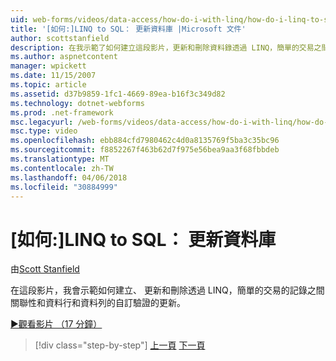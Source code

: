 ```yaml
---
uid: web-forms/videos/data-access/how-do-i-with-linq/how-do-i-linq-to-sql-updating-the-database
title: '[如何:]LINQ to SQL： 更新資料庫 |Microsoft 文件'
author: scottstanfield
description: 在我示範了如何建立這段影片，更新和刪除資料錄透過 LINQ，簡單的交易之間關聯性和自訂資料行的更新和...
ms.author: aspnetcontent
manager: wpickett
ms.date: 11/15/2007
ms.topic: article
ms.assetid: d37b9859-1fc1-4669-89ea-b16f3c349d82
ms.technology: dotnet-webforms
ms.prod: .net-framework
msc.legacyurl: /web-forms/videos/data-access/how-do-i-with-linq/how-do-i-linq-to-sql-updating-the-database
msc.type: video
ms.openlocfilehash: ebb884cfd7980462c4d0a8135769f5ba3c35bc96
ms.sourcegitcommit: f8852267f463b62d7f975e56bea9aa3f68fbbdeb
ms.translationtype: MT
ms.contentlocale: zh-TW
ms.lasthandoff: 04/06/2018
ms.locfileid: "30884999"
---
```

<a name="how-do-i-linq-to-sql-updating-the-database"></a>[如何:]LINQ to SQL： 更新資料庫
====================
由[Scott Stanfield](https://github.com/scottstanfield)

在這段影片，我會示範如何建立、 更新和刪除透過 LINQ，簡單的交易的記錄之間關聯性和資料行和資料列的自訂驗證的更新。

[&#9654;觀看影片 （17 分鐘）](https://channel9.msdn.com/Blogs/ASP-NET-Site-Videos/how-do-i-linq-to-sql-updating-the-database)

> [!div class="step-by-step"]
> [上一頁](how-do-i-linq-to-sql-querying-the-database.md)
> [下一頁](how-do-i-linq-to-sql-linqdatasource.md)
